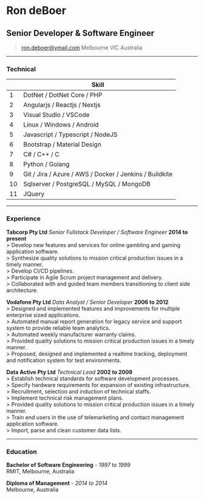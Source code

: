 # Ron deBoer
## Senior Developer & Software Engineer

> [ron.deboer@ymail.com](mailto:ron.deboer@ymail.com)
>      Melbourne VIC Australia

------

### Technical

|    | Skill                                                   |
|----|---------------------------------------------------------|
| 1  | DotNet / DotNet Core / PHP                              |
| 2  | Angularjs / Reactjs / Nextjs                            |
| 3  | Visual Studio / VSCode                                  |
| 4  | Linux / Windows / Android                               |
| 5  | Javascript / Typescript / NodeJS                        |
| 6  | Bootstrap / Material Design                             |
| 7  | C# / C++ / C                                            |
| 8  | Python / Golang                                         |
| 9  | Git / Jira / Azure / AWS / Docker / Jenkins / Buildkite |
| 10 | Sqlserver / PostgreSQL / MySQL / MongoDB                |
| 11 | JQuery                                                  |

------

### Experience

**Tabcorp Pty Ltd** *Senior Fullstack Developer / Software Engineer* __2014 to present__ \
	> Develop new features and services for online gambling and gaming application software. \
	> Synthesize quality solutions to mission critical production issues in a timely manner. \
	> Develop CI/CD pipelines. \
	> Participate in Agile Scrum project management and delivery. \
	> Collaborated with and guided team members transitioning to client side architecture. 
	
**Vodafone Pty Ltd** *Data Analyst / Senior Developer* __2006 to 2012__ \
	> Designed and implemented features and improvements for multiple enterprise sized applications. \
	> Automated manual report generation for legacy service and support system to provide reliable team analytics. \
	> Automated weekly manufacturer warranty claims. \
	> Provided quality solutions to mission critical production issues in a timely manner. \
	> Proposed, designed and implemented a realtime tracking, deployment and notification system for test environments. 
	
**Data Active Pty Ltd** *Technical Lead* __2002 to 2008__ \
	> Establish technical standards for software development processes. \
	> Specify hardware requirements for expansion of existing infrastructure. \
	> Recruitment, selection and induction of technical staffs. \
	> Implement technical risk management plans. \
	> Provided quality solutions to mission critical production issues in a timely manner. \
	> Train end users in the use of telemarketing and contact management application software. \
	> Import, parse and clean customer data lists.

------

### Education

**Bachelor of Software Engineering** - *1997 to 1999* \
	RMIT, Melbourne, Australia
	
**Diploma of Management** - *2014 to 2014* \
	Melbourne, Australia
